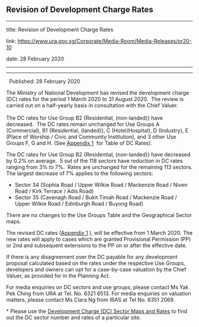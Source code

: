 ## Revision of Development Charge Rates
---
title: Revision of Development Charge Rates

link: https://www.ura.gov.sg/Corporate/Media-Room/Media-Releases/pr20-10

date: 28 February 2020

---

------------------------------------

  Published: 28 February 2020

The Ministry of National Development has revised the development charge (DC) rates for the period 1 March 2020 to 31 August 2020.  The review is carried out on a half-yearly basis in consultation with the Chief Valuer.   
    
The DC rates for Use Group B2 {Residential, (non-landed)} have decreased.  The DC rates remain unchanged for Use Groups A (Commercial), B1 {Residential, (landed)}, C (Hotel/Hospital), D (Industry), E (Place of Worship / Civic and Community Institution), and 3 other Use Groups F, G and H. (See [Appendix 1](https://www.ura.gov.sg/-/media/Corporate/Media-Room/2020/Feb/pr20-10a.pdf)  for Table of DC Rates).

The DC rates for Use Group B2 {Residential, (non-landed)} have decreased by 0.2% on average.  5 out of the 118 sectors have reduction in DC rates ranging from 3% to 7%.  Rates are unchanged for the remaining 113 sectors. The largest decrease of 7% applies to the following sectors:

-   Sector 34 (Sophia Road / Upper Wilkie Road / Mackenzie Road / Niven Road / Kirk Terrace / Adis Road)
-   Sector 35 (Cavenagh Road / Bukit Timah Road / Mackenzie Road / Upper Wilkie Road / Edinburgh Road / Buyong Road)

There are no changes to the Use Groups Table and the Geographical Sector maps.

The revised DC rates ([Appendix 1](https://www.ura.gov.sg/-/media/Corporate/Media-Room/2020/Feb/pr20-10a.pdf) ), will be effective from 1 March 2020. The new rates will apply to cases which are granted Provisional Permission (PP) or 2nd and subsequent extensions to the PP on or after the effective date.

If there is any disagreement over the DC payable for any development proposal calculated based on the rates under the respective Use Groups, developers and owners can opt for a case-by-case valuation by the Chief Valuer, as provided for in the Planning Act.

For media enquiries on DC sectors and use groups, please contact Ms Yak Pek Ching from URA at Tel. No. 6321 6513. For media enquiries on valuation matters, please contact Ms Clara Ng from IRAS at Tel No. 6351 2069.



\* Please use the [Development Charge (DC) Sector Maps and Rates](http://www.ura.gov.sg/Corporate/Guidelines/Development-Control/Planning-Permission/Folder/DC-Charge-Rates) to find out the DC sector number and rates of a particular site.